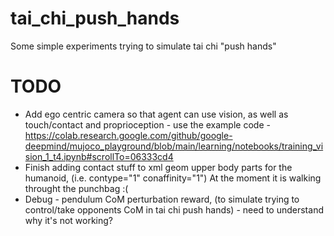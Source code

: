 # tai_chi_push_hands
Some simple experiments trying to simulate tai chi "push hands"

# TODO

- Add ego centric camera so that agent can use vision, as well as touch/contact and proprioception - use the example code - https://colab.research.google.com/github/google-deepmind/mujoco_playground/blob/main/learning/notebooks/training_vision_1_t4.ipynb#scrollTo=06333cd4
- Finish adding contact stuff to xml geom upper body parts for the humanoid, (i.e. contype="1" conaffinity="1") At the moment it is walking throught the punchbag :(    
- Debug - pendulum CoM perturbation reward, (to simulate trying to control/take opponents CoM in tai chi push hands) - need to understand why it's not working?
